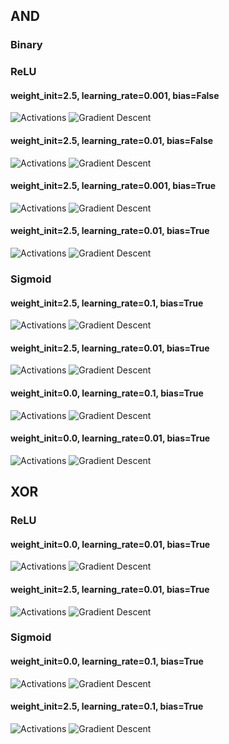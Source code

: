 ## AND

### Binary


### ReLU

#### weight_init=2.5, learning_rate=0.001, bias=False
<img src="plots/activations_AND_relu_50_0-001_0-0_2.5_bFalse.gif" alt="Activations">
<img src="plots/gradientdescent_AND_relu_50_0-001_0-0_2.5_bFalse.gif" alt="Gradient Descent">

#### weight_init=2.5, learning_rate=0.01, bias=False
<img src="plots/activations_AND_relu_50_0-01_0-0_2.5_bFalse.gif" alt="Activations">
<img src="plots/gradientdescent_AND_relu_50_0-01_0-0_2.5_bFalse.gif" alt="Gradient Descent">

#### weight_init=2.5, learning_rate=0.001, bias=True
<img src="plots/activations_AND_relu_50_0-001_0-0_2.5_bTrue.gif" alt="Activations">
<img src="plots/gradientdescent_AND_relu_50_0-001_0-0_2.5_bTrue.gif" alt="Gradient Descent">

#### weight_init=2.5, learning_rate=0.01, bias=True
<img src="plots/activations_AND_relu_50_0-01_0-0_2.5_bTrue.gif" alt="Activations">
<img src="plots/gradientdescent_AND_relu_50_0-01_0-0_2.5_bTrue.gif" alt="Gradient Descent">

### Sigmoid

#### weight_init=2.5, learning_rate=0.1, bias=True
<img src="plots/activations_AND_sigmoid_100_0-1_0-0_2.5_bTrue.gif" alt="Activations">
<img src="plots/gradientdescent_AND_sigmoid_100_0-1_0-0_2.5_bTrue.gif" alt="Gradient Descent">

#### weight_init=2.5, learning_rate=0.01, bias=True
<img src="plots/activations_AND_sigmoid_100_0-01_0-0_2.5_bTrue.gif" alt="Activations">
<img src="plots/gradientdescent_AND_sigmoid_100_0-01_0-0_2.5_bTrue.gif" alt="Gradient Descent">

#### weight_init=0.0, learning_rate=0.1, bias=True
<img src="plots/activations_AND_sigmoid_100_0-1_0-0_0_bTrue.gif" alt="Activations">
<img src="plots/gradientdescent_AND_sigmoid_100_0-1_0-0_0_bTrue.gif" alt="Gradient Descent">

#### weight_init=0.0, learning_rate=0.01, bias=True
<img src="plots/activations_AND_sigmoid_100_0-01_0-0_0_bTrue.gif" alt="Activations">
<img src="plots/gradientdescent_AND_sigmoid_100_0-01_0-0_0_bTrue.gif" alt="Gradient Descent">

## XOR

### ReLU

#### weight_init=0.0, learning_rate=0.01, bias=True    
<img src="plots/activations_XOR_relu_50_0-01_0-0_0.0_bTrue.gif" alt="Activations">
<img src="plots/gradientdescent_XOR_relu_50_0-01_0-0_0.0_bTrue.gif" alt="Gradient Descent">

#### weight_init=2.5, learning_rate=0.01, bias=True    
<img src="plots/activations_XOR_relu_50_0-01_0-0_2.5_bTrue.gif" alt="Activations">
<img src="plots/gradientdescent_XOR_relu_50_0-01_0-0_2.5_bTrue.gif" alt="Gradient Descent">

### Sigmoid

#### weight_init=0.0, learning_rate=0.1, bias=True    
<img src="plots/activations_XOR_sigmoid_100_0-1_0-0_0.0_bTrue.gif" alt="Activations">
<img src="plots/gradientdescent_XOR_sigmoid_100_0-1_0-0_0.0_bTrue.gif" alt="Gradient Descent">

#### weight_init=2.5, learning_rate=0.1, bias=True    
<img src="plots/activations_XOR_sigmoid_100_0-1_0-0_2.5_bTrue.gif" alt="Activations">
<img src="plots/gradientdescent_XOR_sigmoid_100_0-1_0-0_2.5_bTrue.gif" alt="Gradient Descent">